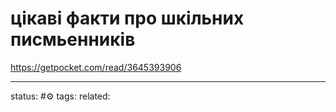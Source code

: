 # цікаві факти про шкільних писмьенників
https://getpocket.com/read/3645393906


---
status: #⚙️ 
tags: 
related: 
